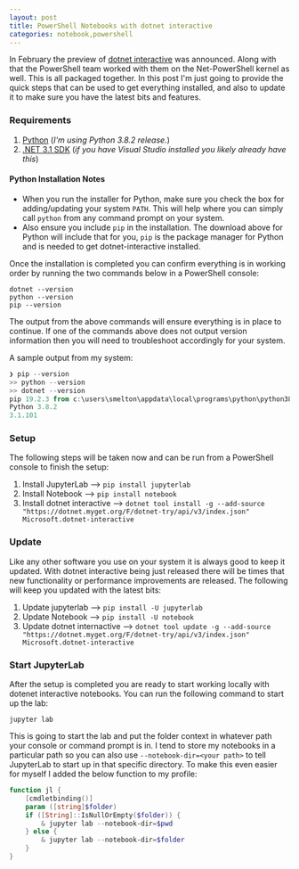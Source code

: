 ```yaml
---
layout: post
title: PowerShell Notebooks with dotnet interactive
categories: notebook,powershell
---
```


In February the preview of [dotnet interactive](https://devblogs.microsoft.com/dotnet/net-interactive-is-here-net-notebooks-preview-2/) was announced. Along with that the PowerShell team worked with them on the Net-PowerShell kernel as well. This is all packaged together. In this post I'm just going to provide the quick steps that can be used to get everything installed, and also to update it to make sure you have the latest bits and features.

### Requirements

1. [Python](https://www.python.org/downloads) (_I'm using Python 3.8.2 release._)
1. [.NET 3.1 SDK](https://dotnet.microsoft.com/download) (_if you have Visual Studio installed you likely already have this_)

#### Python Installation Notes

- When you run the installer for Python, make sure you check the box for adding/updating your system `PATH`. This will help where you can simply call `python` from any command prompt on your system.
- Also ensure you include `pip` in the installation. The download above for Python will include that for you, `pip` is the package manager for Python and is needed to get dotnet-interactive installed.

Once the installation is completed you can confirm everything is in working order by running the two commands below in a PowerShell console:

```
dotnet --version
python --version
pip --version
```

The output from the above commands will ensure everything is in place to continue. If one of the commands above does not output version information then you will need to troubleshoot accordingly for your system.

A sample output from my system:

```powershell
❯ pip --version
>> python --version
>> dotnet --version
pip 19.2.3 from c:\users\smelton\appdata\local\programs\python\python38\lib\site-packages\pip (python 3.8)
Python 3.8.2
3.1.101
```

### Setup

The following steps will be taken now and can be run from a PowerShell console to finish the setup:

1. Install JupyterLab --> `pip install jupyterlab`
1. Install Notebook --> `pip install notebook`
1. Install dotnet interactive --> `dotnet tool install -g --add-source "https://dotnet.myget.org/F/dotnet-try/api/v3/index.json" Microsoft.dotnet-interactive`

### Update

Like any other software you use on your system it is always good to keep it updated. With dotnet interactive being just released there will be times that new functionality or performance improvements are released. The following will keep you updated with the latest bits:

1. Update jupyterlab --> `pip install -U jupyterlab`
1. Update Notebook --> `pip install -U notebook`
1. Update dotnet internactive --> `dotnet tool update -g --add-source "https://dotnet.myget.org/F/dotnet-try/api/v3/index.json" Microsoft.dotnet-interactive`

### Start JupyterLab

After the setup is completed you are ready to start working locally with dotenet interactive notebooks. You can run the following command to start up the lab:

```
jupyter lab
```

This is going to start the lab and put the folder context in whatever path your console or command prompt is in. I tend to store my notebooks in a particular path so you can also use `--notebook-dir=<your path>` to tell JupyterLab to start up in that specific directory. To make this even easier for myself I added the below function to my profile:

```powershell
function jl {
    [cmdletbinding()]
    param ([string]$folder)
    if ([String]::IsNullOrEmpty($folder)) {
        & jupyter lab --notebook-dir=$pwd
    } else {
        & jupyter lab --notebook-dir=$folder
    }
}
```
